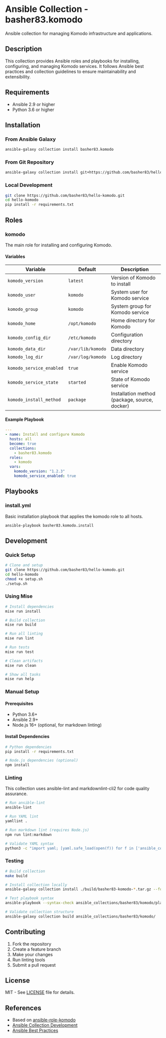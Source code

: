 # Ansible Collection - basher83.komodo

Ansible collection for managing Komodo infrastructure and applications.

## Description

This collection provides Ansible roles and playbooks for installing, configuring, and managing Komodo services. It follows Ansible best practices and collection guidelines to ensure maintainability and extensibility.

## Requirements

- Ansible 2.9 or higher
- Python 3.6 or higher

## Installation

### From Ansible Galaxy

```bash
ansible-galaxy collection install basher83.komodo
```

### From Git Repository

```bash
ansible-galaxy collection install git+https://github.com/basher83/hello-komodo.git
```

### Local Development

```bash
git clone https://github.com/basher83/hello-komodo.git
cd hello-komodo
pip install -r requirements.txt
```

## Roles

### komodo

The main role for installing and configuring Komodo.

#### Variables

| Variable | Default | Description |
|----------|---------|-------------|
| `komodo_version` | `latest` | Version of Komodo to install |
| `komodo_user` | `komodo` | System user for Komodo service |
| `komodo_group` | `komodo` | System group for Komodo service |
| `komodo_home` | `/opt/komodo` | Home directory for Komodo |
| `komodo_config_dir` | `/etc/komodo` | Configuration directory |
| `komodo_data_dir` | `/var/lib/komodo` | Data directory |
| `komodo_log_dir` | `/var/log/komodo` | Log directory |
| `komodo_service_enabled` | `true` | Enable Komodo service |
| `komodo_service_state` | `started` | State of Komodo service |
| `komodo_install_method` | `package` | Installation method (package, source, docker) |

#### Example Playbook

```yaml
---
- name: Install and configure Komodo
  hosts: all
  become: true
  collections:
    - basher83.komodo
  roles:
    - komodo
  vars:
    komodo_version: "1.2.3"
    komodo_service_enabled: true
```

## Playbooks

### install.yml

Basic installation playbook that applies the komodo role to all hosts.

```bash
ansible-playbook basher83.komodo.install
```

## Development

### Quick Setup

```bash
# Clone and setup
git clone https://github.com/basher83/hello-komodo.git
cd hello-komodo
chmod +x setup.sh
./setup.sh
```

### Using Mise

```bash
# Install dependencies
mise run install

# Build collection
mise run build

# Run all linting
mise run lint

# Run tests
mise run test

# Clean artifacts
mise run clean

# Show all tasks
mise run help
```

### Manual Setup

#### Prerequisites

- Python 3.6+
- Ansible 2.9+
- Node.js 16+ (optional, for markdown linting)

#### Install Dependencies

```bash
# Python dependencies
pip install -r requirements.txt

# Node.js dependencies (optional)
npm install
```

### Linting

This collection uses ansible-lint and markdownlint-cli2 for code quality assurance.

```bash
# Run ansible-lint
ansible-lint

# Run YAML lint
yamllint .

# Run markdown lint (requires Node.js)
npm run lint:markdown

# Validate YAML syntax
python3 -c "import yaml; [yaml.safe_load(open(f)) for f in ['ansible_collections/basher83/komodo/galaxy.yml']]"
```

### Testing

```bash
# Build collection
make build

# Install collection locally
ansible-galaxy collection install ./build/basher83-komodo-*.tar.gz --force

# Test playbook syntax
ansible-playbook --syntax-check ansible_collections/basher83/komodo/playbooks/install.yml

# Validate collection structure
ansible-galaxy collection build ansible_collections/basher83/komodo/
```

## Contributing

1. Fork the repository
2. Create a feature branch
3. Make your changes
4. Run linting tools
5. Submit a pull request

## License

MIT - See [LICENSE](LICENSE) file for details.

## References

- Based on [ansible-role-komodo](https://github.com/bpbradley/ansible-role-komodo)
- [Ansible Collection Development](https://docs.ansible.com/ansible/latest/dev_guide/developing_collections.html)
- [Ansible Best Practices](https://docs.ansible.com/ansible/latest/user_guide/playbooks_best_practices.html)
